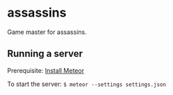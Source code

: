 # assassins
Game master for assassins.

## Running a server
Prerequisite: [Install Meteor](https://www.meteor.com/install)

To start the server:
`$ meteor --settings settings.json`

